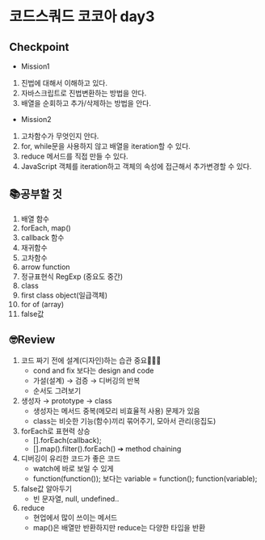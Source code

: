 # 코드스쿼드 코코아 day3
## Checkpoint
- Mission1
1. 진법에 대해서 이해하고 있다.
2. 자바스크립트로 진법변환하는 방법을 안다.
3. 배열을 순회하고 추가/삭제하는 방법을 안다.
   
- Mission2
1. 고차함수가 무엇인지 안다.
2. for, while문을 사용하지 않고 배열을 iteration할 수 있다.
3. reduce 메서드를 직접 만들 수 있다.
4. JavaScript 객체를 iteration하고 객체의 속성에 접근해서 추가변경할 수 있다.

## 📚공부할 것
1. 배열 함수
2. forEach, map()
3. callback 함수
4. 재귀함수
5. 고차함수   
6. arrow function
7. 정규표현식 RegExp (중요도 중간)
8. class
9. first class object(일급객체)
10. for of (array)
11. false값

## 🤓Review
1. 코드 짜기 전에 설계(디자인)하는 습관 중요📌📌📌
   - cond and fix 보다는 design and code
   - 가설(설계) → 검증 → 디버깅의 반복
   - 순서도 그려보기
2. 생성자 → prototype → class 
   - 생성자는 메서드 중복(메모리 비효율적 사용) 문제가 있음
   - class는 비슷한 기능(함수)끼리 묶어주기, 모아서 관리(응집도)
3. forEach로 표현력 상승
   - [].forEach(callback);
   - [].map().filter().forEach() ➔ method chaining
4. 디버깅이 유리한 코드가 좋은 코드
   - watch에 바로 보일 수 있게
   - function(function()); 보다는 variable = function(); function(variable);
5. false값 알아두기
   - 빈 문자열, null, undefined..
6. reduce
   - 현업에서 많이 쓰이는 메서드
   - map()은 배열만 반환하지만 reduce는 다양한 타입을 반환

